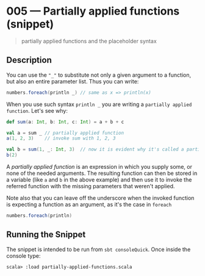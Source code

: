 # 005 &mdash; Partially applied functions (snippet)
> partially applied functions and the placeholder syntax

## Description
You can use the `"_"` to substitute not only a given argument to a function, but also an entire parameter list. Thus you can write:

```scala
numbers.foreach(println _) // same as x => println(x)
```

When you use such syntax `println _` you are writing a `partially applied function`. Let's see why:
```scala
def sum(a: Int, b: Int, c: Int) = a + b + c

val a = sum _ // partially applied function
a(1, 2, 3)    // invoke sum with 1, 2, 3

val b = sum(1, _: Int, 3)  // now it is evident why it's called a partially applied function
b(2)                      
```

A *partially applied function* is an expression in which you supply some, or none of the needed arguments. The resulting function can then be stored in a variable (like `a` and `b` in the above example) and then use it to invoke the referred function with the missing parameters that weren't applied.

Note also that you can leave off the underscore when the invoked function is expecting a function as an argument, as it's the case in `foreach`
```scala
numbers.foreach(println)
```

## Running the Snippet
The snippet is intended to be run from `sbt consoleQuick`. Once inside the console type:
```
scala> :load partially-applied-functions.scala
```